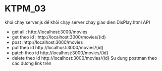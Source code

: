# KTPM_03
khoi chay server.js  để khỏi chạy server
chay giao dien DisPlay.html
API 
- get all : http://localhost:3000/movies
- get theo id : http://localhost:3000/movies/{id}
- post :http://localhost:3000/movies
- put theo id http://localhost:3000/movies/{id}
- patch theo id http://localhost:3000/movies/{id}
- delete theo id http://localhost:3000/movies/{id}
  Su dung postman theo các đường link trên 
